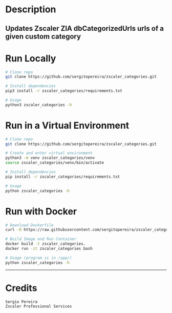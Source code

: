 # Description

Updates Zscaler ZIA dbCategorizedUrls urls of a given custom category
---
# Run Locally
```bash
# Clone repo
git clone https://github.com/sergitopereira/zscaler_categories.git

# Install dependencies
pip3 install -r zscaler_categories/requirements.txt

# Usage
python3 zscaler_categories -h
```

# Run in a Virtual Environment
```bash
# Clone repo
git clone https://github.com/sergitopereira/zscaler_categories.git

# Create and enter virtual environment
python3 -m venv zscaler_categories/venv
source zscaler_categories/venv/bin/activate

# Install dependencies
pip install -r zscaler_categories/requirements.txt

# Usage
python zscaler_categories -h
```
# Run with Docker

```bash
# Download Dockerfile
curl -O https://raw.githubusercontent.com/sergitopereira/zscaler_categories/master/Dockerfile

# Build Image and Run Container
docker build -t zscaler_categories.  
docker run -it zscaler_categories bash

# Usage (program is in /app/)
python zscaler_categories -h
```

---

# Credits
```
Sergio Pereira 
Zscaler Professional Services
```